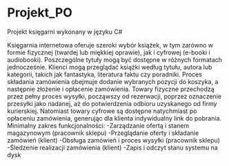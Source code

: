 # Projekt_PO
Projekt księgarni wykonany w języku C#

Księgarnia internetowa oferuje szeroki wybór książek, w tym zarówno w formie fizycznej (twardej lub miękkiej oprawie), jak i cyfrowej (e-booki i audiobooki). Poszczególne tytuły mogą być dostępne w różnych formatach jednocześnie. Klienci mogą przeglądać książki według tytułu, autora lub kategorii, takich jak fantastyka, literatura faktu czy poradniki. Proces składania zamówienia obejmuje dodanie wybranych pozycji do koszyka, a następnie złożenie i opłacenie zamówienia. Towary fizyczne przechodzą przez pełny proces wysyłki, począwszy od rezerwacji, poprzez oznaczenie przesyłki jako nadanej, aż do potwierdzenia odbioru uzyskanego od firmy kurierskiej. Natomiast towary cyfrowe są dostępne natychmiast po opłaceniu zamówienia, generując dla klienta indywidualny link do pobrania.
Minimalny zakres funkcjonalności:
-Zarządzanie ofertą i stanem magazynowym (pracownik sklepu)
-Przeglądanie oferty i składanie zamówień (klient)
-Obsługa zamówień i proces wysyłki (pracownik sklepu)
-Śledzenie realizacji zamówienia (klient)
-Zapis i odczyt stanu systemu na dysk
